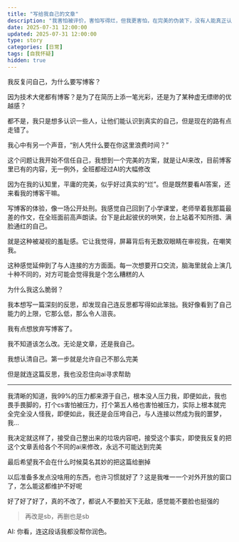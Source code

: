 ```yaml
---
title: "写给我自己的文章"
description: "我害怕被评价，害怕写得烂，但我更害怕，在完美的伪装下，没有人能真正认识我。"
date: 2025-07-31 12:00:00
updated: 2025-07-31 12:00:00
type: story
categories: [日常]
tags: [自我怀疑]
hidden: true
---
```


我反复问自己，为什么要写博客？

因为技术大佬都有博客？是为了在简历上添一笔光彩，还是为了某种虚无缥缈的优越感？

都不是，我只是想多认识一些人，让他们能认识到真实的自己，但是现在的路有点走错了。

我心中有另一个声音，“别人凭什么要在你这里浪费时间？”

这个问题让我开始不信任自己，我想到一个完美的方案，就是让AI来改，目前博客里已有的内容，无一例外，全班都经过AI的大幅修改

因为在我的认知里，平庸的完美，似乎好过真实的“烂”。但是既然要看AI答案，还来看我的博客干嘛。

写博客的体验，像一场公开处刑。我感觉自己回到了小学课堂，老师举着我那篇最差的作文，在全班面前高声朗读。台下是此起彼伏的哄笑，台上站着不知所措、满脸通红的自己。

就是这种被凝视的羞耻感。它让我觉得，屏幕背后有无数双眼睛在审视我，在嘲笑我。

这种感觉延伸到了与人连接的方方面面。每一次想要开口交流，脑海里就会上演几十种不同的，对方可能会觉得我是个怎么糟糕的人

为什么我这么脆弱？

我本想写一篇深刻的反思，却发现自己连反思都写得如此笨拙。我好像看到了自己能力的上限，它那么低，那么令人沮丧。

我有点想放弃写博客了。

我不知道该怎么改。无论是文章，还是我自己。

我想认清自己。第一步就是允许自己不那么完美

但是就连这篇反思，我也没忍住向ai寻求帮助

---

我清晰的知道，我99%的压力都来源于自己，根本没人压力我，即便如此，我也畏手畏脚的，打个cs害怕被压力，打个第五人格也害怕被压力，实际上根本就完全完全没人怪我，即便如此，我还是会压垮自己，与人连接以然成为我的噩梦，我...

我决定就这样了，接受自己整出来的垃圾内容吧，接受这个事实，即使我反复的把这个文章丢给各个不同的ai来修改，永远不可能达到完美

最后希望我不会在什么时候莫名其妙的把这篇给删掉

以后准备多发点没啥用的东西，也许习惯就好了？这是我唯一一个对外开放的窗口了，怎么能这都维护不好呢

好了好了好了，真的不改了，都说人不要脸天下无敌，感觉能不要脸也挺强的

> 再改是sb，再删也是sb

AI: 你看，连这段话我都没帮你润色。
